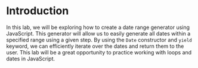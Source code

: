# Introduction

In this lab, we will be exploring how to create a date range generator using JavaScript. This generator will allow us to easily generate all dates within a specified range using a given step. By using the `Date` constructor and `yield` keyword, we can efficiently iterate over the dates and return them to the user. This lab will be a great opportunity to practice working with loops and dates in JavaScript.
